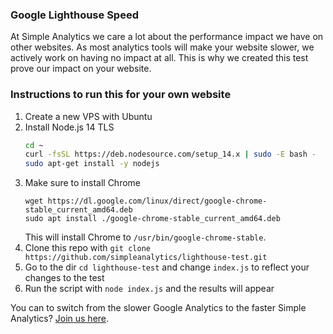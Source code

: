 ### Google Lighthouse Speed

At Simple Analytics we care a lot about the performance impact we have on other websites. As most analytics tools will make your website slower, we actively work on having no impact at all. This is why we created this test prove our impact on your website.

### Instructions to run this for your own website

1. Create a new VPS with Ubuntu
1. Install Node.js 14 TLS
   ```bash
   cd ~
   curl -fsSL https://deb.nodesource.com/setup_14.x | sudo -E bash -
   sudo apt-get install -y nodejs
   ```
1. Make sure to install Chrome
   ```
   wget https://dl.google.com/linux/direct/google-chrome-stable_current_amd64.deb
   sudo apt install ./google-chrome-stable_current_amd64.deb
   ```
   This will install Chrome to `/usr/bin/google-chrome-stable`.
1. Clone this repo with `git clone https://github.com/simpleanalytics/lighthouse-test.git`
2. Go to the dir `cd lighthouse-test` and change `index.js` to reflect your changes to the test
3. Run the script with `node index.js` and the results will appear

You can to switch from the slower Google Analytics to the faster Simple Analytics? [Join us here](https://simpleanalytics.com).
